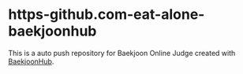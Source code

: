 # https-github.com-eat-alone-baekjoonhub
This is a auto push repository for Baekjoon Online Judge created with [BaekjoonHub](https://github.com/BaekjoonHub/BaekjoonHub).

